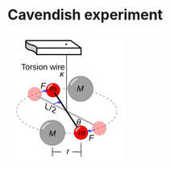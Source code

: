 # Cavendish experiment

<img src="./assets/Cavendish_Torsion_Balance_Diagram.svg" alt="Cavendish_Torsion_Balance_Diagram" style="zoom: 25%;" />